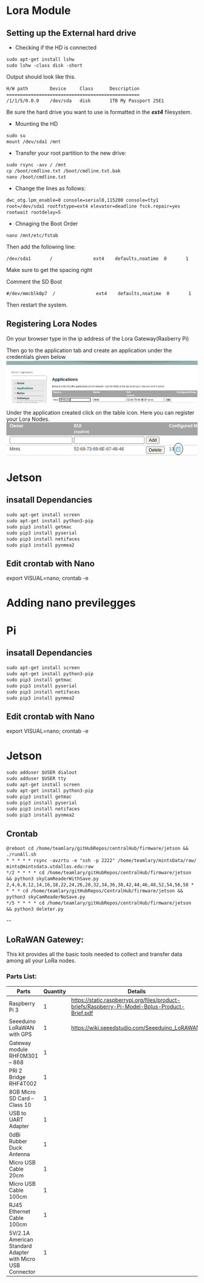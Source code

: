 # Lora Module 

## Setting up the External hard drive

- Checking if the HD is connected 
```
sudo apt-get install lshw
sudo lshw -class disk -short 
```
Output should look like this.
```
H/W path        Device     Class      Description
=================================================
/1/1/5/0.0.0    /dev/sda   disk       1TB My Passport 25E1
```

Be sure the hard drive you want to use is formatted in the **_ext4_** filesystem. 

- Mounting the HD
```
sudo su
mount /dev/sda1 /mnt
```

- Transfer your root partition to the new drive:
```
sudo rsync -axv / /mnt
cp /boot/cmdline.txt /boot/cmdline.txt.bak
nano /boot/cmdline.txt

```
- Change the lines as follows:

```
dwc_otg.lpm_enable=0 console=serial0,115200 console=tty1 root=/dev/sda1 rootfstype=ext4 elevator=deadline fsck.repair=yes rootwait rootdelay=5
```
- Chnaging the Boot Order 
```
nano /mnt/etc/fstab
```
Then add the following line:
```
/dev/sda1       /               ext4    defaults,noatime  0       1
```
Make sure to get the spacing right 

Comment the SD Boot 
```
#/dev/mmcblk0p7  /               ext4    defaults,noatime  0       1
```

Then restart the system.

## Registering Lora Nodes

On your browser type in the ip address of the Lora Gateway(Rasberry Pi) 

Then go to the application tab and create an application under the credentials given below
![Lora Register](res/lora.png)

Under the application created click on the table icon. Here you can register your Lora Nodes. 
![Lora Register 2](res/lora2.png)

# Jetson 
## insatall Dependancies
```
sudo apt-get install screen
sudo apt-get install python3-pip
sudo pip3 install getmac
sudo pip3 install pyserial
sudo pip3 install netifaces
sudo pip3 install pynmea2
```
## Edit crontab with Nano 
export VISUAL=nano; crontab -e

# Adding nano previlegges  




# Pi 
## insatall Dependancies
```
sudo apt-get install screen
sudo apt-get install python3-pip
sudo pip3 install getmac
sudo pip3 install pyserial
sudo pip3 install netifaces
sudo pip3 install pynmea2
```
## Edit crontab with Nano 
export VISUAL=nano; crontab -e

# Jetson 
```
sudo adduser $USER dialout
sudo adduser $USER tty
sudo apt-get install screen
sudo apt-get install python3-pip
sudo pip3 install getmac
sudo pip3 install pyserial
sudo pip3 install netifaces
sudo pip3 install pynmea2
```

## Crontab 
```
@reboot cd /home/teamlary/gitHubRepos/centralHub/firmware/jetson && ./runAll.sh 
* * * * * rsync -avzrtu -e "ssh -p 2222" /home/teamlary/mintsData/raw/ mints@mintsdata.utdallas.edu:raw
*/2 * * * * cd /home/teamlary/gitHubRepos/centralHub/firmware/jetson && python3 skyCamReaderWithSave.py
2,4,6,8,12,14,16,18,22,24,26,28,32,34,36,38,42,44,46,48,52,54,56,58 * * * * cd /home/teamlary/gitHubRepos/CentralHub/firmware/jetson && python3 skyCamReaderNoSave.py
*/5 * * * * cd /home/teamlary/gitHubRepos/centralHub/firmware/jetson && python3 deleter.py
```
--
## LoRaWAN Gatewey:

This kit provides all the basic tools needed to collect and transfer data among all your LoRa nodes.

### Parts List:

Parts | Quantity | Details |
----------- | ----- | ----- |
Raspberry Pi 3 | 1 | https://static.raspberrypi.org/files/product-briefs/Raspberry-Pi-Model-Bplus-Product-Brief.pdf |
Seeeduino LoRaWAN with GPS | 1 | https://wiki.seeedstudio.com/Seeeduino_LoRAWAN/ |
Gateway module RHF0M301 – 868 | 1 |
PRI 2 Bridge RHF4T002 | 1 |
8GB Micro SD Card – Class 10 | 1 |
USB to UART Adapter | 1 |
0dBi Rubber Duck Antenna | 1 |
Micro USB Cable 20cm | 1 |
Micro USB Cable 100cm | 1 |
RJ45 Ethernet Cable 100cm | 1 |
5V/2.1A American Standard Adapter with Micro USB Connector | 1 |
